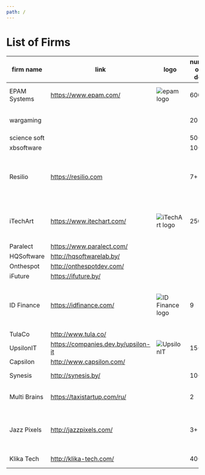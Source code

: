 ```yaml
---
path: /
---
```

# List of Firms

| firm name  | link  |  logo |  number of js devs | stack | product or os| comments  |
|---|---|---|---|---|---|---|
|  EPAM Systems | https://www.epam.com/  | ![epam logo](https://www.epam.com/content/dam/epam/global/EPAM_logo.svg)  |  600+ | backend; mobile, browser and desktop frontend | outsource / product | backer for rolling scopes meetups  |
|  wargaming |   |   | 20-50  |redux, react, angular, vanilla, knockout | product |  geek and linux company |
|  science soft |   |   | 50+ ? | react? | outsourcing? | |
|  xbsoftware |   |   | 10+?  | ?  | ? | outsourcing | hosts meetups |
|  Resilio | https://resilio.com  |   | 7+ | latest NodeJS, express, passport, phantomjs, mocha, apidoc, eslint, DB and etc… | product | Resilio is a prodcuct company with HQ in San-Francisco and engineering office in Minsk. We’ve got several products based on p2p technology. We can offer challenging tasks and nice environment to grow and sharpen your skills. |
| iTechArt  |  https://www.itechart.com/ | ![iTechArt logo](https://www.itechart.com/static/img/logo.png)  |  250+ | nodejs(expressjs), desktop&mobile frontend(react, backbone, knockout, ember) | outsource |   |
| Paralect  |  https://www.paralect.com/ |   |   |  |  |   |
| HQSoftware  |  http://hqsoftwarelab.by/ |   |   |  |  |   |
| Onthespot  |  http://onthespotdev.com/ |   |   |  |  |   |
| iFuture  |  https://ifuture.by/ |   |   |  |  |   |
| ID Finance  |  https://idfinance.com/ | ![ID Finance logo](https://idfinance.com/wp-content/themes/mehh-idfinance/layout/images/idfinance-logo-old-white.svg) |  9 | Angular, Backbone, react js, native js | product |  ID Finance is an fast-growing international FinTech company specialising in data science, credit scoring, and online lending in emerging markets https://vk.com/public123631313 https://www.facebook.com/IDFinancecom |
| TulaCo  |  http://www.tula.co/ |  |  |  |  |  |
| UpsilonIT  |  https://companies.dev.by/upsilon-it | ![UpsilonIT](https://avatars2.githubusercontent.com/u/25382469?v=3&s=200)  |  15+ | Ember.js, Angular, React | product/outsource |  js + python  |
| Capsilon  |  http://www.capsilon.com/ |   |   |  |  |    |
| Synesis  |  http://synesis.by/ |  | 10+ | Angular, React, vanilla js | product | https://kipod.by/ |
| Multi Brains  |  https://taxistartup.com/ru/ |  | 2 | ReactJS, Material UI, Native JS, GWT | product | https://taxistartup.com/ru/ |
| Jazz Pixels  |  http://jazzpixels.com/ |  | 3+ | Frontend / Backend / Mobile. React, Redux, Meteor, Vanilla JS, Java, iOS. | outsource / product | A a full-cycle ux and development company |
| Klika Tech  |  http://klika-tech.com/ |  | 40+ | JS, React, Angular, Node.js | outsource |  |
